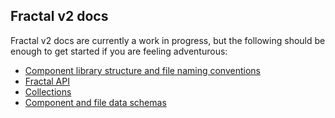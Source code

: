 ## Fractal v2 docs

Fractal v2 docs are currently a work in progress, but the following should be enough to get started if you are feeling adventurous:

* [Component library structure and file naming conventions](/docs/directory-structure.md)
* [Fractal API](/docs/fractal.md)
* [Collections](/docs/collections.md)
* [Component and file data schemas](/docs/entity-schemas.md)
